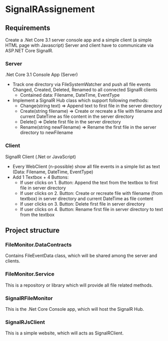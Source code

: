 # SignalRAssignement
## Requirements
Create a .Net Core 3.1 server console app and a simple client (a simple HTML page with Javascript)
Server and client have to communicate via ASP.NET Core SignalR.

### Server
.Net Core 3.1 Console App (Server)
- Track one directory via FileSystemWatcher and push all file events Changed, Created, Deleted, Renamed to all connected SignalR clients
    * Contained data: Filename, DateTime, EventType
- Implement a SignalR Hub class which support following methods:
    * Change(string text) => Append text to first file in the server directory
    * Create(string filename) => Create or recreate a file with filename and current DateTime as file content in the server directory
    * Delete() => Delete first file in the server directory
    * Rename(string newFilename) => Rename the first file in the server directory to newFilename

### Client
SignalR Client (.Net or JavaScript)
- Every WebClient (n-possible) show all file events in a simple list as text (Data: Filename, DateTime, EventType)
- Add 1 Textbox + 4 Buttons:
    * If user clicks on 1. Button: Append the text from the textbox to first file in server directory
    * If user clicks on 2. Button: Create or recreate file with filename (from textbox) in server directory and current DateTime as file content
    * If user clicks on 3. Button: Delete first file in server directory
    * If user clicks on 4. Button: Rename first file in server directory to text from the textbox

## Project structure
### FileMonitor.DataContracts
Contains FileEventData class, which will be shared among the server and clients.
### FileMonitor.Service
This is a repository or library which will provide all file related methods.
### SignalRFileMonitor
This is the .Net Core Console app, which will host the SignalR Hub.
### SignalRJsClient
This is a simple website, which will acts as SignalRClient.
